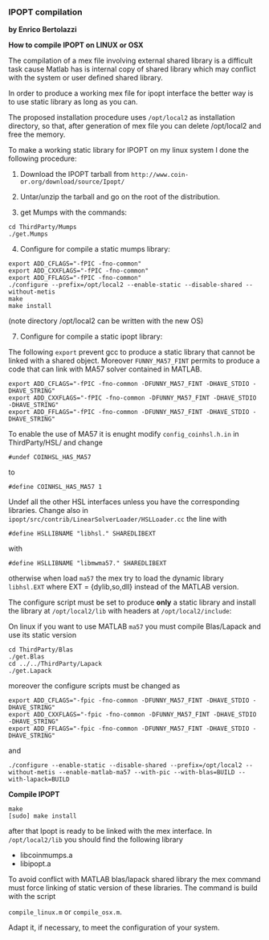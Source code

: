 ### IPOPT compilation
**by Enrico Bertolazzi**

**How to compile IPOPT on LINUX or OSX**

The compilation of a mex file involving external shared library is a
difficult task cause Matlab has is internal copy of shared library 
which may conflict with the system or user defined
shared library.

In order to produce a working mex file for ipopt interface the better
way is to use static library as long as you can.

The proposed installation procedure uses `/opt/local2`
as installation directory, so that, after generation of
mex file you can delete /opt/local2 and free the memory.

To make a working static library for IPOPT on my linux
system I done the following procedure:

1) Download the IPOPT tarball from `http://www.coin-or.org/download/source/Ipopt/`

2) Untar/unzip the tarball and go on the root of the distribution. 

3) get Mumps with the commands:

~~~
cd ThirdParty/Mumps
./get.Mumps
~~~

4) Configure for compile a static mumps library:

~~~
export ADD_CFLAGS="-fPIC -fno-common"
export ADD_CXXFLAGS="-fPIC -fno-common"
export ADD_FFLAGS="-fPIC -fno-common"
./configure --prefix=/opt/local2 --enable-static --disable-shared --without-metis
make
make install
~~~

(note directory /opt/local2 can be written with the new OS)

7) Configure for compile a static ipopt library:

The following `export` prevent gcc to produce a static
library that cannot be linked with a shared object.
Moreover `FUNNY_MA57_FINT` permits to produce a code
that can link with MA57 solver contained in MATLAB.

~~~
export ADD_CFLAGS="-fPIC -fno-common -DFUNNY_MA57_FINT -DHAVE_STDIO -DHAVE_STRING"
export ADD_CXXFLAGS="-fPIC -fno-common -DFUNNY_MA57_FINT -DHAVE_STDIO -DHAVE_STRING"
export ADD_FFLAGS="-fPIC -fno-common -DFUNNY_MA57_FINT -DHAVE_STDIO -DHAVE_STRING"
~~~

To enable the use of MA57 it is enught modify `config_coinhsl.h.in`
in ThirdParty/HSL/ and change

`#undef COINHSL_HAS_MA57`

to

`#define COINHSL_HAS_MA57 1`

Undef all the other HSL interfaces unless you have the
corresponding libraries.
Change also in `ipopt/src/contrib/LinearSolverLoader/HSLLoader.cc` the line with

~~~
#define HSLLIBNAME "libhsl." SHAREDLIBEXT
~~~

with

~~~
#define HSLLIBNAME "libmwma57." SHAREDLIBEXT
~~~

otherwise when load `ma57` the mex try to load the dynamic library `libhsl.EXT` where EXT = {dylib,so,dll} instead of the MATLAB version.

The configure script must be set to produce **only** a static
library and install the library at `/opt/local2/lib` with
headers at `/opt/local2/include`:

On linux if you want to use MATLAB `ma57` you must compile Blas/Lapack and use its static version

~~~
cd ThirdParty/Blas
./get.Blas
cd ../../ThirdParty/Lapack
./get.Lapack
~~~

moreover the configure scripts must be changed as 

~~~
export ADD_CFLAGS="-fpic -fno-common -DFUNNY_MA57_FINT -DHAVE_STDIO -DHAVE_STRING"
export ADD_CXXFLAGS="-fpic -fno-common -DFUNNY_MA57_FINT -DHAVE_STDIO -DHAVE_STRING"
export ADD_FFLAGS="-fpic -fno-common -DFUNNY_MA57_FINT -DHAVE_STDIO -DHAVE_STRING"
~~~

and

~~~
./configure --enable-static --disable-shared --prefix=/opt/local2 --without-metis --enable-matlab-ma57 --with-pic --with-blas=BUILD --with-lapack=BUILD
~~~

**Compile IPOPT**

~~~
make
[sudo] make install
~~~

after that Ipopt is ready to be linked with the mex interface. 
In `/opt/local2/lib` you should find the following library

- libcoinmumps.a
- libipopt.a

To avoid conflict with MATLAB blas/lapack shared
library the mex command must force linking of 
static version of these libraries.
The command is build with the script

`compile_linux.m` or `compile_osx.m`.

Adapt it, if necessary, to meet the configuration of your system.
